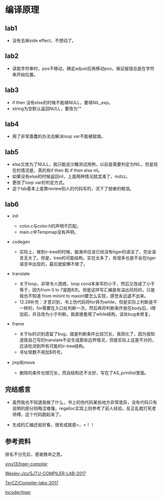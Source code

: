 # 编译原理

## lab1

- 没有去掉side effect，不想动了。

## lab2

- 读取字符串时，pos不移动，确定adjust后再移动pos，保证报错总是在字符串开始位置。

## lab3

- if then 没有else的时候不能填NULL，要填NIL_exp。
- string为空默认返回NULL，要改为""

## lab4

- 用了非常愚蠢的办法去解决loop var不能被赋值。

## lab5

- else又改为了NULL，我只能说沙雕测试用例，以前是需要判定为NIL，但是现在的情况是，真的有if then 和 if then else nil。
- 如果没有else的时候返回nil，上面两种情况就混淆了，mdzz。
- 更改了loop var的判定方式。
- 这个lab基本上是靠review别人的代码写的，流下了弱者的眼泪。

## lab6

- init
  - color.c与color.h的声明不匹配。
  - main.c中Tempmap没有声明。

- codegen
  - 实际上，做到ir-tree的时候，脑海中应该已经没有tiger的语法了，完全语言无关了。但是，tree的可能结构，实在太多了，有很多也是不会在tiger语言中出现的，最后就偷懒不做了。

- translate
  - 关于loop，非常令人困惑，loop cond本来写的小于，然后又改成了小于等于，因为from 0 to 7是跑8次。但是这样写汇编是有溢出风险的，只是我也不知道 from minint to maxint要怎么实现，感觉永远退不出来。
  - 12.28补充：才意识到，书上伪代码将for转为while，但是实际上判断是不一样的，for需要在入口处判断一次，然后再将判断条件放在body后，i增加前，并且改为小于判断。我直接套用了while结构，该处bug未修复。

- frame
  - 关于fp的识别遗留了bug，就是判断条件比较冗长，我简化了，因为我知道我自己写的translate不会生成那些边界情况，但是实际上这是不对的，应该检测到所有可能的ir-tree结构。
  - 寻址常数不用加$符号。

- jmp和move
  - 删除的条件也很冗长，而且结构还不太好，写在了AS_printlist里面。

## 完结感言

- 虽然我也不知道我做了什么，书上的伪代码某些地方非常诡异，没有代码只有说明的部分则晦涩难懂，regalloc实现上则参考了前人经验，反正乱棍打死老师傅，这个代码跑起来了。

- 生成的汇编还挺好看，很有成就感=，=！！

## 参考资料

排名不分先后，感谢救命之恩。

[vinx13/tiger-compiler](https://github.com/vinx13/tiger-compiler)

[Wesley-Jzy/SJTU-COMPILER-LAB-2017](https://github.com/Wesley-Jzy/SJTU-COMPILER-LAB-2017)

[TerCZ/Compiler-labs-2017](https://github.com/TerCZ/Compiler-labs-2017)

[lncoder/tiger](https://github.com/lhcoder/tiger)
